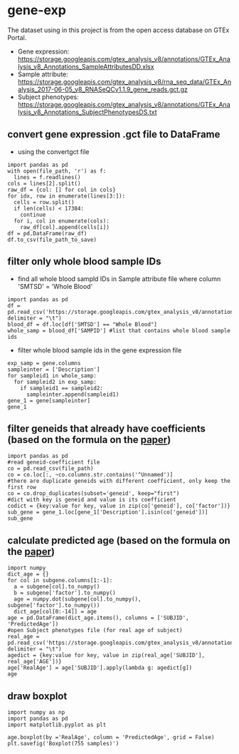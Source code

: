 # gene-exp
The dataset using in this project is from the open access database on GTEx Portal.  
- Gene expression: https://storage.googleapis.com/gtex_analysis_v8/annotations/GTEx_Analysis_v8_Annotations_SampleAttributesDD.xlsx  
- Sample attribute: https://storage.googleapis.com/gtex_analysis_v8/rna_seq_data/GTEx_Analysis_2017-06-05_v8_RNASeQCv1.1.9_gene_reads.gct.gz  
- Subject phenotypes: https://storage.googleapis.com/gtex_analysis_v8/annotations/GTEx_Analysis_v8_Annotations_SubjectPhenotypesDS.txt  

## convert gene expression .gct file to DataFrame
- using the convertgct file
```
import pandas as pd
with open(file_path, 'r') as f:
  lines = f.readlines()
cols = lines[2].split()
raw_df = {col: [] for col in cols}
for idx, row in enumerate(lines[3:]):
  cells = row.split()
  if len(cells) < 17384:
    continue
  for i, col in enumerate(cols):
    raw_df[col].append(cells[i])
df = pd.DataFrame(raw_df)
df.to_csv(file_path_to_save)
```

## filter only whole blood sample IDs
- find all whole blood sampld IDs in Sample attribute file where column 'SMTSD' = 'Whole Blood'

```
import pandas as pd
df = pd.read_csv('https://storage.googleapis.com/gtex_analysis_v8/annotations/GTEx_Analysis_v8_Annotations_SampleAttributesDS.txt', delimiter = "\t")
blood_df = df.loc[df['SMTSD'] == "Whole Blood"] 
whole_samp = blood_df['SAMPID'] #list that contains whole blood sample ids
```

- filter whole blood sample ids in the gene expression file
```
exp_samp = gene.columns
sampleinter = ['Description']
for sampleid1 in whole_samp:
  for sampleid2 in exp_samp:
    if sampleid1 == sampleid2:
      sampleinter.append(sampleid1)
gene_1 = gene[sampleinter]
gene_1
```
## filter geneids that already have coefficients (based on the formula on the [paper](https://www.nature.com/articles/ncomms9570#MOESM435))
```
import pandas as pd
#read geneid-coefficient file
co = pd.read_csv(file_path)
co = co.loc[:, ~co.columns.str.contains('^Unnamed')]
#there are duplicate geneids with different coefficient, only keep the first row
co = co.drop_duplicates(subset='geneid', keep="first")
#dict with key is geneid and value is its coefficient
codict = {key:value for key, value in zip(co['geneid'], co['factor'])}
sub_gene = gene_1.loc[gene_1['Description'].isin(co['geneid'])]
sub_gene
```
## calculate predicted age (based on the formula on the [paper](https://www.nature.com/articles/ncomms9570#MOESM435))
```
import numpy
dict_age = {}
for col in subgene.columns[1:-1]:
  a = subgene[col].to_numpy()
  b = subgene['factor'].to_numpy()
  age = numpy.dot(subgene[col].to_numpy(), subgene['factor'].to_numpy())
  dict_age[col[0:-14]] = age
age = pd.DataFrame(dict_age.items(), columns = ['SUBJID', 'PredictedAge'])
#open Subject phenotypes file (for real age of subject)
real_age = pd.read_csv('https://storage.googleapis.com/gtex_analysis_v8/annotations/GTEx_Analysis_v8_Annotations_SubjectPhenotypesDS.txt', delimiter = "\t")
agedict = {key:value for key, value in zip(real_age['SUBJID'], real_age['AGE'])}
age['RealAge'] = age['SUBJID'].apply(lambda g: agedict[g])
age
```
## draw boxplot
```
import numpy as np 
import pandas as pd 
import matplotlib.pyplot as plt 

age.boxplot(by ='RealAge', column = 'PredictedAge', grid = False)
plt.savefig('Boxplot(755 samples)')
```






